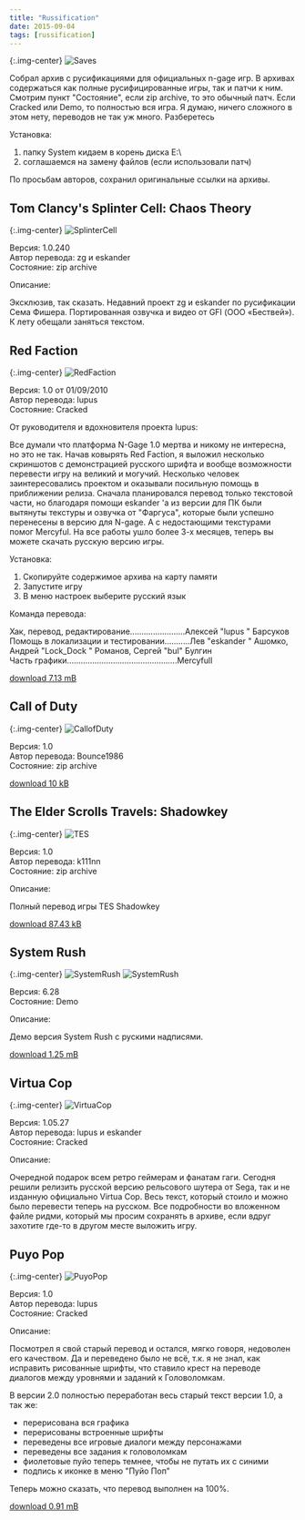 ```yaml
---
title: "Russification"
date: 2015-09-04
tags: [russification]
---
```


{:.img-center}
![Saves](https://www.dropbox.com/s/mcvmt3k9tj0c8iw/rus.jpg?raw=1) 

Cобрал архив с русификациями для официальных n-gage игр. В архивах содержаться как полные русифицированные игры, так и патчи к ним. Смотрим пункт "Состояние", если zip archive, то это обычный патч. Если Cracked или Demo, то полностью вся игра. Я думаю, ничего сложного в этом нету, переводов не так уж много. Разберетесь

Установка:

1. папку System кидаем в корень диска E:\
2. соглашаемся на замену файлов (если использовали патч)

По просьбам авторов, сохранил оригинальные ссылки на архивы. 

<h2>Tom Clancy's Splinter Cell: Chaos Theory</h2>

{:.img-center}
![SplinterCell](https://www.dropbox.com/s/25fpa8t03tfq7js/Splinter_Cell_Chaos_Theory.png?raw=1) 

Версия: 1.0.240
<br>
Автор перевода: zg и eskander
<br>
Состояние: zip archive

Описание:

Эксклюзив, так сказать. Недавний проект zg и eskander по русификации Сема Фишера. Портированная озвучка и видео от GFI (ООО «Бествей»).  К лету обещали заняться текстом. 

<h2>Red Faction</h2>

{:.img-center}
![RedFaction](https://www.dropbox.com/s/4faol89jvu5cu3t/RedFaction.jpg?raw=1)

Версия: 1.0 от 01/09/2010
<br>
Автор перевода: lupus
<br>
Состояние: Cracked

От руководителя и вдохновителя проекта lupus:

Все думали что платформа N-Gage 1.0 мертва и никому не интересна, но это не так. Начав ковырять Red Faction, я выложил несколько скриншотов с демонстрацией русского шрифта и вообще возможности перевести игру на великий и могучий. Несколько человек заинтересовались проектом и оказывали посильную помощь в приближении релиза.
Сначала планировался перевод только текстовой части, но благодаря помощи eskander 'а из версии для ПК были вытянуты текстуры и озвучка от "Фаргуса", которые были успешно перенесены в версию для N-gage.
А с недостающими текстурами помог Mercyful. На все работы ушло более 3-х месяцев, теперь вы можете скачать русскую версию игры.

Установка:

1. Скопируйте содержимое архива на карту памяти
2. Запустите игру
3. В меню настроек выберите русский язык

Команда перевода:

Хак, перевод, редактирование........................Алексей "lupus " Барсуков
<br>
Помощь в локализации и тестировании...........Лев "eskander " Ашомко, Андрей "Lock_Dock " Романов, Сергей "bul" Булгин
<br>
Часть графики................................................Mercyfull

[download 7.13 mB](https://www.dropbox.com/s/kjz2vviygkhnqhp/Red.Faction.v1.19.N.Gage.Cracked.Rus.v1.0.lupus.zip?raw=1)


<h2>Call of Duty</h2>

{:.img-center}
![CallofDuty](https://www.dropbox.com/s/vb7quo9ohqtarao/call.gif?raw=1)

Версия: 1.0
<br>
Автор перевода: Bounce1986
<br>
Состояние: zip archive

[download 10 kB](https://www.dropbox.com/s/ds6pftgg9kyrnuz/Call_of_Duty_Rus.zip?raw=1)


<h2>The Elder Scrolls Travels: Shadowkey</h2>

{:.img-center}
![TES](https://dl.dropboxusercontent.com/u/33967130/n-gage/russification/call.gi)

Версия: 1.0
<br>
Автор перевода: k111nn
<br>
Состояние: zip archive

Описание:

Полный перевод игры TES Shadowkey

[download 87.43 kB](https://www.dropbox.com/s/564oi5u4wicpjdx/TES_Travels_Shadowkey_Rus.zip?raw=1)


<h2>System Rush</h2>

{:.img-center}
![SystemRush](https://www.dropbox.com/s/eeibdu22orqz8yk/SystemRush00.png?raw=1)
![SystemRush](https://www.dropbox.com/s/uqpl7sqiqemrou7/SystemRush01.png?raw=1)

Версия: 6.28
<br>
Состояние: Demo

Описание:

Демо версия System Rush с рускими надписями.

[download 1.25 mB](https://www.dropbox.com/s/dtszm5znw03xzzi/Ideaworks3D.System.Rush.v6.28.N-Gage%28QD%29.Demo-Nokia.zip?raw=1)


<h2>Virtua Cop</h2>

{:.img-center}
![VirtuaCop](https://www.dropbox.com/s/onhg6hfi930srhi/VirtuaCop.jpg?raw=1)

Версия: 1.05.27
<br>
Автор перевода: lupus и eskander
<br>
Состояние: Cracked

Описание:

Очередной подарок всем ретро геймерам и фанатам гаги.
Сегодня решили релизить русской версию рельсового шутера от Sega, так и не изданную официально Virtua Cop.
Весь текст, который стоило и можно было перевести теперь на русском.
Все подробности во вложенном файле ридми, который мы просим сохранять в архиве, если вдруг захотите где-то в другом месте выложить игру.


<h2>Puyo Pop</h2>

{:.img-center}
![PuyoPop](https://www.dropbox.com/s/7qpk9vtgcpoydaz/puyox.jpg?raw=1)

Версия: 1.0
<br>
Автор перевода: lupus
<br>
Состояние: Cracked
<br>

Описание:

Посмотрел я свой старый перевод и остался, мягко говоря, недоволен его качеством.
Да и переведено было не всё, т.к. я не знал, как исправить рисованные шрифты, что ставило крест на переводе диалогов между уровнями и заданий к Головоломкам.

В версии 2.0 полностью переработан весь старый текст версии 1.0, а так же:
+ перерисована вся графика
+ перерисованы встроенные шрифты
+ переведены все игровые диалоги между персонажами
+ переведены все задания к головоломкам
+ фиолетовые пуйо теперь темнее, чтобы не путать их с синими
+ подпись к иконке в меню "Пуйо Поп"

Теперь можно сказать, что перевод выполнен на 100%.

[download 0.91 mB](https://www.dropbox.com/s/eqefb7kxedism6r/Sega.Puyo.Pop.v1.0.N-Gage%28QD%29.Cracked.Rus.v2.0-lupus.7z?raw=1)

